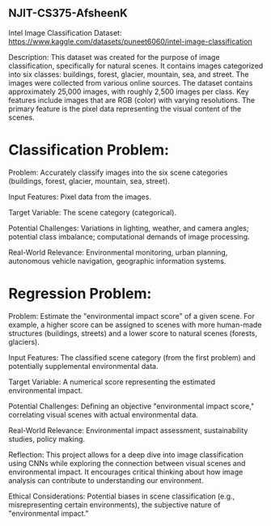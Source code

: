 ## NJIT-CS375-AfsheenK
Intel Image Classification Dataset: https://www.kaggle.com/datasets/puneet6060/intel-image-classification

Description: This dataset was created for the purpose of image classification, specifically for natural scenes. It contains images categorized into six classes: buildings, forest, glacier, mountain, sea, and street. The images were collected from various online sources. The dataset contains approximately 25,000 images, with roughly 2,500 images per class. Key features include images that are RGB (color) with varying resolutions. The primary feature is the pixel data representing the visual content of the scenes.

# Classification Problem:

Problem: Accurately classify images into the six scene categories (buildings, forest, glacier, mountain, sea, street).

Input Features: Pixel data from the images.

Target Variable: The scene category (categorical).

Potential Challenges: Variations in lighting, weather, and camera angles; potential class imbalance; computational demands of image processing.

Real-World Relevance: Environmental monitoring, urban planning, autonomous vehicle navigation, geographic information systems.

# Regression Problem:

Problem: Estimate the "environmental impact score" of a given scene. For example, a higher score can be assigned to scenes with more human-made structures (buildings, streets) and a lower score to natural scenes (forests, glaciers).

Input Features: The classified scene category (from the first problem) and potentially supplemental environmental data.

Target Variable: A numerical score representing the estimated environmental impact.

Potential Challenges: Defining an objective "environmental impact score," correlating visual scenes with actual environmental data.

Real-World Relevance: Environmental impact assessment, sustainability studies, policy making.

Reflection: This project allows for a deep dive into image classification using CNNs while exploring the connection between visual scenes and environmental impact. It encourages critical thinking about how image analysis can contribute to understanding our environment.

Ethical Considerations: Potential biases in scene classification (e.g., misrepresenting certain environments), the subjective nature of "environmental impact."
